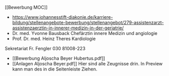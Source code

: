[[Bewerbung MOC]]
- https://www.johannesstift-diakonie.de/karriere-bildung/stellenangebote-bewerbung/stellenangebot/279-assistenzarzt-assistenzaerztin-in-innerer-medizin-in-der-geriatrie/
- Dr. med. Yvonne Bausback Chefärztin innere Medizin und angiologie
- Prof. Dr. med. Heinz Theres Kardiologie


Sekretariat Fr. Fengler 030 81008-223
- [[Bewerbung Aljoscha Beyer Hubertus.pdf]]
- [[Anlagen Aljoscha Beyer.pdf]] Hier sind alle Zeugnisse drin. In Preview kann man des in die Seitenleiste Ziehen.